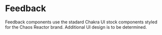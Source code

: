 # Feedback
Feedback components use the stadard Chakra UI stock components styled for the Chaos Reactor brand. Additional UI design is to be determined. 